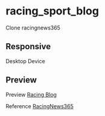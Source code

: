 # racing_sport_blog

Clone racingnews365

## Responsive
Desktop Device

## Preview

Preview [Racing Blog](#)

Reference [RacingNews365](https://racingnews365.com/)
